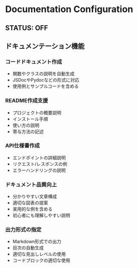 # Documentation Configuration

## STATUS: OFF
<!-- このセクションがOFFの場合、以下の内容は無視してください -->

## ドキュメンテーション機能
### コードドキュメント作成
- 関数やクラスの説明を自動生成
- JSDocやPydocなどの形式に対応
- 使用例とサンプルコードを含める

### README作成支援
- プロジェクトの概要説明
- インストール手順
- 使い方の説明
- 寄与方法の記述

### API仕様書作成
- エンドポイントの詳細説明
- リクエスト/レスポンスの例
- エラーハンドリングの説明

### ドキュメント品質向上
- 分かりやすい文章構成
- 適切な図表の提案
- 実用的な例を含める
- 初心者にも理解しやすい説明

### 出力形式の指定
- Markdown形式での出力
- 目次の自動生成
- 適切な見出しレベルの使用
- コードブロックの適切な使用